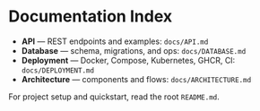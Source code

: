 # Documentation Index

- **API** — REST endpoints and examples: `docs/API.md`
- **Database** — schema, migrations, and ops: `docs/DATABASE.md`
- **Deployment** — Docker, Compose, Kubernetes, GHCR, CI: `docs/DEPLOYMENT.md`
- **Architecture** — components and flows: `docs/ARCHITECTURE.md`

For project setup and quickstart, read the root `README.md`.
